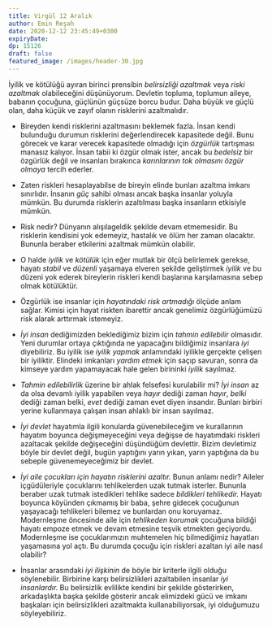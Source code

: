 ```yaml
---
title: Virgül 12 Aralık
author: Emin Reşah
date: 2020-12-12 23:45:49+0300
expiryDate:  
dp: 15126
draft: false
featured_image: /images/header-30.jpg
---
```



İyilik ve kötülüğü ayıran birinci prensibin *belirsizliği azaltmak* veya *riski azaltmak*
olabileceğini
düşünüyorum. Devletin topluma, toplumun aileye, babanın çocuğuna, güçlünün güçsüze borcu budur. Daha
büyük ve güçlü olan, daha küçük ve zayıf olanın risklerini azaltmalıdır.

- Bireyden kendi risklerini azaltmasını beklemek fazla. İnsan kendi bulunduğu durumun risklerini
  değerlendirecek kapasitede değil. Bunu görecek ve karar verecek kapasitede olmadığı için
  *özgürlük* tartışması manasız kalıyor. İnsan tabii ki özgür olmak ister, ancak bu *bedelsiz* bir
  özgürlük değil ve insanları bırakınca *karınlarının tok olmasını* *özgür olmaya* tercih ederler. 

- Zaten riskleri hesaplayabilse de bireyin elinde bunları azaltma imkanı sınırlıdır. İnsanın *güç*
  sahibi olması ancak başka insanlar yoluyla mümkün. Bu durumda risklerin azaltılması başka
  insanların etkisiyle mümkün. 

- Risk nedir? Dünyanın alışılageldik şekilde devam etmemesidir. Bu risklerin kendisini yok edemeyiz,
  hastalık ve ölüm her zaman olacaktır. Bununla beraber etkilerini azaltmak mümkün olabilir. 

- O halde *iyilik* ve *kötülük* için eğer mutlak bir ölçü belirlemek gerekse, hayatı *stabil* ve
  *düzenli* yaşamaya elveren şekilde geliştirmek *iyilik* ve bu düzeni yok ederek bireylerin
  riskleri kendi başlarına karşılamasına sebep olmak kötülüktür. 

- Özgürlük ise insanlar için *hayatındaki risk artmadığı* ölçüde anlam sağlar. Kimisi için hayat
  riskten ibarettir ancak genelimiz özgürlüğümüzü risk alarak arttırmak istemeyiz. 

- *İyi insan* dediğimizden beklediğimiz bizim için *tahmin edilebilir* olmasıdır. Yeni durumlar
    ortaya çıktığında ne yapacağını bildiğimiz insanlara *iyi* diyebiliriz. Bu iyilik ise *iyilik
    yapmak* anlamındaki iyilikle gerçekte çelişen bir iyiliktir. Elindeki imkanları *yardım etmek*
    için saçıp savuran, sonra da kimseye yardım yapamayacak hale gelen birininki *iyilik* sayılmaz.

- *Tahmin edilebilirlik* üzerine bir ahlak felsefesi kurulabilir mi? *İyi insan* az da olsa devamlı
 iyilik yapabilen veya *hayır* dediği zaman *hayır*, *belki* dediği zaman belki, *evet* dediği
 zaman evet diyen insandır. Bunları birbiri yerine kullanmaya çalışan insan ahlaklı bir insan
 sayılmaz.  

- *İyi devlet* hayatımla ilgili konularda güvenebileceğim ve kurallarının hayatım boyunca
    değişmeyeceğini veya değişse de hayatımdaki riskleri azaltacak şekilde değişeceğini düşündüğüm
    devlettir. Bizim devletimiz böyle bir devlet değil, bugün yaptığını yarın yıkan, yarın yaptığına
    da bu sebeple güvenemeyeceğimiz bir devlet. 

- *İyi aile çocukları için hayatın risklerini azaltır.* Bunun anlamı nedir? Aileler içgüdüleriyle 
    çocuklarını tehlikelerden uzak tutmak isterler. Bununla beraber uzak tutmak istedikleri tehlike
    sadece *bildikleri tehlikedir.* Hayatı boyunca köyünden çıkmamış bir baba, şehre gidecek
    çocuğunun yaşayacağı tehlikeleri bilemez ve bunlardan onu koruyamaz. Modernleşme öncesinde
    aile için *tehlikeden korumak* çocuğuna bildiği hayatı empoze etmek ve devam etmesine teşvik
    etmekten geçiyordu. Modernleşme ise çocuklarımızın muhtemelen hiç bilmediğimiz hayatları
    yaşamasına yol açtı. Bu durumda çocuğu için riskleri azaltan iyi aile nasıl olabilir?

- İnsanlar arasındaki *iyi ilişkinin* de böyle bir kriterle ilgili olduğu söylenebilir. Birbirine
  karşı belirsizlikleri azaltabilen insanlar *iyi insanlardır.* Bu belirsizlik evlilikte kendini bir
  şekilde gösterirken, arkadaşlıkta başka şekilde gösterir ancak elimizdeki gücü ve imkanı başkaları
  için belirsizlikleri azaltmakta kullanabiliyorsak, iyi olduğumuzu söyleyebiliriz. 
